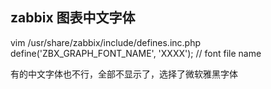 
## zabbix 图表中文字体

vim /usr/share/zabbix/include/defines.inc.php
define('ZBX_GRAPH_FONT_NAME', 'XXXX');          // font file name

有的中文字体也不行，全部不显示了，选择了微软雅黑字体
